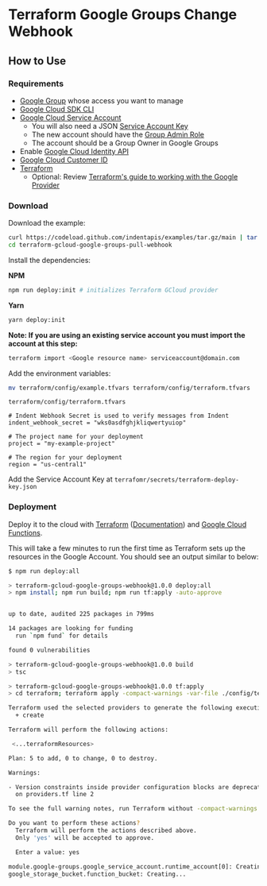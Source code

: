 # Terraform Google Groups Change Webhook

## How to Use

### Requirements

- [Google Group](https://groups.google.com/my-groups) whose access you want to manage
- [Google Cloud SDK CLI](https://cloud.google.com/sdk/docs/install)
- [Google Cloud Service Account](https://cloud.google.com/iam/docs/creating-managing-service-accounts)
  - You will also need a JSON [Service Account Key](https://cloud.google.com/iam/docs/creating-managing-service-account-keys)
  - The new account should have the [Group Admin Role](https://cloud.google.com/iam/docs/understanding-roles#service-accounts-roles)
  - The account should be a Group Owner in Google Groups
- Enable [Google Cloud Identity API](https://console.cloud.google.com/apis/library/cloudidentity.googleapis.com)
- [Google Cloud Customer ID](https://support.google.com/a/answer/10070793?hl=en)
- [Terraform](https://terraform.io)
  - Optional: Review [Terraform's guide to working with the Google Provider](https://registry.terraform.io/providers/hashicorp/google/latest/docs/guides/getting_started)

### Download

Download the example:

```bash
curl https://codeload.github.com/indentapis/examples/tar.gz/main | tar -xz --strip=2 examples-main/webhooks/change/terraform-gcloud-google-groups-pull-webhook
cd terraform-gcloud-google-groups-pull-webhook
```

Install the dependencies:

**NPM**

```bash
npm run deploy:init # initializes Terraform GCloud provider
```

**Yarn**

```bash
yarn deploy:init
```

**Note: If you are using an existing service account you must import the account at this step:**

```bash
terraform import <Google resource name> serviceaccount@domain.com
```

Add the environment variables:

```bash
mv terraform/config/example.tfvars terraform/config/terraform.tfvars
```

`terraform/config/terraform.tfvars`

```hcl
# Indent Webhook Secret is used to verify messages from Indent
indent_webhook_secret = "wks0asdfghjkliqwertyuiop"

# The project name for your deployment
project = "my-example-project"

# The region for your deployment
region = "us-central1"
```

Add the Service Account Key at `terrafomr/secrets/terraform-deploy-key.json`

### Deployment

Deploy it to the cloud with [Terraform](https://terraform.io) ([Documentation](https://terraform.io/docs/)) and [Google Cloud Functions](https://console.cloud.google.com/functions).

This will take a few minutes to run the first time as Terraform sets up the resources in the Google Account. You should see an output similar to below:

```bash
$ npm run deploy:all

> terraform-gcloud-google-groups-webhook@1.0.0 deploy:all
> npm install; npm run build; npm run tf:apply -auto-approve


up to date, audited 225 packages in 799ms

14 packages are looking for funding
  run `npm fund` for details

found 0 vulnerabilities

> terraform-gcloud-google-groups-webhook@1.0.0 build
> tsc

> terraform-gcloud-google-groups-webhook@1.0.0 tf:apply
> cd terraform; terraform apply -compact-warnings -var-file ./config/terraform.tfvars

Terraform used the selected providers to generate the following execution plan. Resource actions are indicated with the following symbols:
  + create

Terraform will perform the following actions:

 <...terraformResources>

Plan: 5 to add, 0 to change, 0 to destroy.

Warnings:

- Version constraints inside provider configuration blocks are deprecated
  on providers.tf line 2

To see the full warning notes, run Terraform without -compact-warnings.

Do you want to perform these actions?
  Terraform will perform the actions described above.
  Only 'yes' will be accepted to approve.

  Enter a value: yes

module.google-groups.google_service_account.runtime_account[0]: Creating...
google_storage_bucket.function_bucket: Creating...
```
